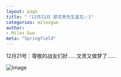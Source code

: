 ```yaml
---
layout: page
title: "『12月21日 郭文贵先生盖文』·1"
categories: milesguo
author:
- Miles Guo
meta: "Springfield"
---
```


12月21号：尊敬的战友们好……文贵又做梦了……

![image](../../../../image/milesguo/2020_12_21_Miles_Guo_Getter_1_1.png)

